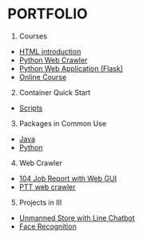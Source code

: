 # PORTFOLIO
1. Courses
 - [HTML introduction](https://github.com/uuboyscy/course-html)
 - [Python Web Crawler](https://github.com/uuboyscy/course-PyETL)
 - [Python Web Application (Flask)](https://github.com/uuboyscy/flask_course)
 - [Online Course](https://www.tibame.com/teacher/uuboyscy)
2. Container Quick Start
 - [Scripts](https://github.com/uuboyscy/tool-installation)
3. Packages in Common Use
 - [Java](https://github.com/uuboyscy/uuboycommon)
 - [Python](https://github.com/uuboyscy/ubPython)
4. Web Crawler
 - [104 Job Report with Web GUI](https://github.com/uuboyscy/work104)
 - [PTT web crawler](https://github.com/uuboyscy/pttWebCrawler)
5. Projects in III
 - [Unmanned Store with Line Chatbot](https://github.com/uuboyscy/NobodyChatbot-sample)
 - [Face Recognition](https://github.com/uuboyscy/Capture-Face)
